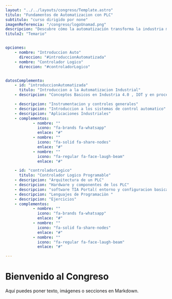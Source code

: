 ```yaml
---
layout: "../../layouts/congreso/Template.astro"
titulo: "Fundamentos de Automatizacion con PLC"
subtitulo: "curso dirigido por none"
imagenReferencia: "/congreso/logoUnamad.png"
descripcion: "Descubre cómo la automatización transforma la industria moderna: aprende los fundamentos del control industrial y la programación de PLC, pilares esenciales de la Industria 4.0. ¡Da el siguiente paso hacia el futuro tecnológico!"
titulo2: "Temario"


opciones:
    - nombre: "Introduccion Auto"
      direccion: "#introduccionAutomatizada"
    - nombre: "Controlador Logico"
      direccion: "#controladorLogico"


datosComplemento: 
    - id: "introduccionAutomatizada"
      titulo: "Introduccion a la Automatizacion Industrial"
    - descripcion: "Conceptos Basicos en Industria 4.0 , IOT y en procesos industriales"

    - descripcion: "Instrumentacion y controles generales"
    - descripcion: "Introduccion a los sistemas de control automatico"
    - descripcion: "Aplicaciones Industriales"
    - complementos:
            - nombre: ""
              icono: "fa-brands fa-whatsapp"
              enlace: "#"
            - nombre: ""
              icono: "fa-solid fa-share-nodes"
              enlace: "#"
            - nombre: ""
              icono: "fa-regular fa-face-laugh-beam"
              enlace: "#"

    - id: "controladorLogico"
      titulo: "Controlador Logico Programable"
    - descripcion: "Arquitectura de un PLC"
    - descripcion: "Hardware y componentes de los PLC"
    - descripcion: "software TIA Portal( entorno y configuracion basica)"
    - descripcion: "Lenguajes de Programaciòn "
    - descripcion: "Ejercicios"
    - complementos:
            - nombre: ""
              icono: "fa-brands fa-whatsapp"
              enlace: "#"
            - nombre: ""
              icono: "fa-solid fa-share-nodes"
              enlace: "#"
            - nombre: ""
              icono: "fa-regular fa-face-laugh-beam"
              enlace: "#"

---
```


# Bienvenido al Congreso
Aquí puedes poner texto, imágenes o secciones en Markdown.
